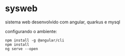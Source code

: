 # sysweb

sistema web desenvolvido com angular, quarkus e mysql

configurando o ambiente:

```
npm install -g @angular/cli
npm install
ng serve --open
```
